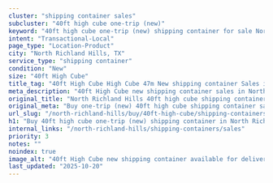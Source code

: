 ```yaml
---
cluster: "shipping container sales"
subcluster: "40ft high cube one-trip (new)"
keyword: "40ft high cube one-trip (new) shipping container for sale North Richland Hills, TX"
intent: "Transactional-Local"
page_type: "Location-Product"
city: "North Richland Hills, TX"
service_type: "shipping container"
condition: "New"
size: "40ft High Cube"
title_tag: "40ft High Cube High Cube 47m New shipping container Sales in North Richland Hills | LC Container"
meta_description: "40ft High Cube new shipping container sales in North Richland Hills. High cube containers with extra height. Fast delivery, competitive pricing. Serving shipping containers area. Quote ID: MYS. Call (214) 524-4168 for your free quote today."
original_title: "North Richland Hills 40ft high cube shipping container for sale | LC"
original_meta: "Buy one-trip (new) 40ft high cube shipping container sale with local delivery in North Richland Hills, TX. LC Container — local Since 2003. Request a fast quote today."
url_slug: "/north-richland-hills/buy/40ft-high-cube/shipping-containers/one-trip-new"
h1: "Buy 40ft high cube one-trip (new) shipping container in North Richland Hills"
internal_links: "/north-richland-hills/shipping-containers/sales"
priority: 3
notes: ""
noindex: true
image_alt: "40ft High Cube new shipping container available for delivery in North Richland Hills"
last_updated: "2025-10-20"
---
```


<!-- TODO: Add unique city/inventory copy, images, and internal links here. -->
